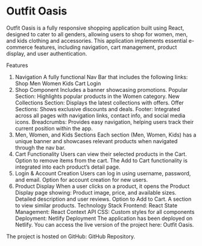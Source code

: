 # Outfit Oasis
Outfit Oasis is a fully responsive shopping application built using React, designed to cater to all genders, allowing users to shop for women, men, and kids clothing and accessories. This application implements essential e-commerce features, including navigation, cart management, product display, and user authentication.

Features
1. Navigation
A fully functional Nav Bar that includes the following links:
Shop
Men
Women
Kids
Cart
Login
2. Shop Component
Includes a banner showcasing promotions.
Popular Section: Highlights popular products in the Women category.
New Collections Section: Displays the latest collections with offers.
Offer Sections: Shows exclusive discounts and deals.
Footer: Integrated across all pages with navigation links, contact info, and social media icons.
Breadcrumbs: Provides easy navigation, helping users track their current position within the app.
3. Men, Women, and Kids Sections
Each section (Men, Women, Kids) has a unique banner and showcases relevant products when navigated through the nav bar.
4. Cart Functionality
Users can view their selected products in the Cart.
Option to remove items from the cart.
The Add to Cart functionality is integrated into each product’s detail page.
5. Login & Account Creation
Users can log in using username, password, and email.
Option for account creation for new users.
6. Product Display
When a user clicks on a product, it opens the Product Display page showing:
Product image, price, and available sizes.
Detailed description and user reviews.
Option to Add to Cart.
A section to view similar products.
Technology Stack
Frontend: React
State Management: React Context API
CSS: Custom styles for all components
Deployment: Netlify
Deployment
The application has been deployed on Netlify. You can access the live version of the project here: Outfit Oasis.

The project is hosted on GitHub: GitHub Repository.

